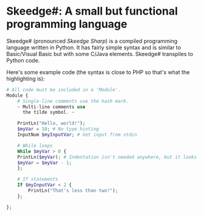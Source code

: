 # Skeedge#: A small but functional programming language

Skeedge# (pronounced *Skeedge Sharp*) is a compiled programming language written in Python.
It has fairly simple syntax and is similar to Basic/Visual Basic but with some C/Java elements.
Skeedge# transpiles to Python code.

Here's some example code (the syntax is close to PHP so that's what the highlighting is):
```php
# All code must be included in a 'Module'.
Module {
    # Single-line comments use the hash mark.
    ~ Multi-line comments use
      the tilde symbol. ~

    PrintLn("Hello, world!");
    $myVar = 10; # No type hinting
    InputNum $myInputVar; # Get input from stdin

    # While loops
    While $myVar > 0 {
    PrintLn($myVar); # Indentation isn't needed anywhere, but it looks nicer.
    $myVar = $myVar - 1;
    };

    # If statements
    If $myInputVar < 2 {
        PrintLn("That's less than two!");
    };

};
```
